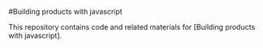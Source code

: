 #Building products with javascript

This repository contains code and related materials for [Building products with javascript].
